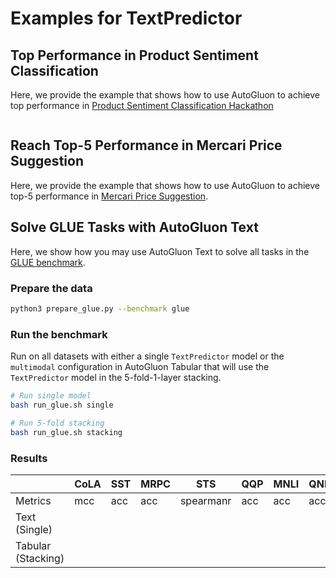 # Examples for TextPredictor 

## Top Performance in Product Sentiment Classification

Here, we provide the example that shows how to use AutoGluon to achieve top performance in 
[Product Sentiment Classification Hackathon](https://www.machinehack.com/hackathons/product_sentiment_classification_weekend_hackathon_19/leaderboard) 

```

```

## Reach Top-5 Performance in Mercari Price Suggestion

Here, we provide the example that shows how to use AutoGluon to achieve top-5 performance in [Mercari Price Suggestion](https://www.kaggle.com/c/mercari-price-suggestion-challenge/data).


## Solve GLUE Tasks with AutoGluon Text

Here, we show how you may use AutoGluon Text to solve all tasks in the [GLUE benchmark](https://openreview.net/pdf?id=rJ4km2R5t7).
 
### Prepare the data
```bash
python3 prepare_glue.py --benchmark glue
```

### Run the benchmark
Run on all datasets with either a single `TextPredictor` model or the `multimodal` configuration 
in AutoGluon Tabular that will use the `TextPredictor` model in the 5-fold-1-layer stacking.
 
```bash
# Run single model
bash run_glue.sh single

# Run 5-fold stacking
bash run_glue.sh stacking
```

### Results

|                          | CoLA | SST | MRPC | STS       | QQP | MNLI | QNLI | RTE |
|--------------------------|------|-----|------|-----------|-----|------|------|-----|
|Metrics                   | mcc  | acc | acc  | spearmanr | acc | acc  | acc  | acc |
|Text (Single)             |      |     |      |           |     |      |      |     |
|Tabular (Stacking)        |      |     |      |           |     |      |      |     |

